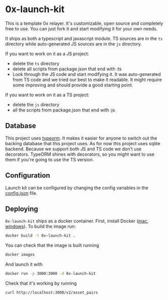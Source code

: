 # 0x-launch-kit

This is a template 0x relayer. It's customizable, open source and completely free to use. You can just fork it and start modifying it for your own needs.

It ships as both a typescript and javascript module. TS sources are in the `ts` directory while auto-generated JS sources are in the `js` directory.

If you want to work on it as a JS project:

-   delete the `ts` directory
-   delete all scripts from package.json that end with :ts
-   Look through the JS code and start modifying it. It was auto-generated from TS code and we tried our best to make it readable. It might require some improving and should provide a good starting point.

If you want to work on it as a TS project:

-   delete the `js` directory
-   all the scripts from package.json that end with :js

## Database

This project uses [typeorm](https://github.com/typeorm/typeorm). It makes it easier for anyone to switch out the backing database that this project uses. As for now this project uses sqlite backend. Because we support both JS and TS code we don't use decorators. TypeORM shines with decorators, so you might want to use them if you're going to use the TS version.

## Configuration

Launch kit can be configured by changing the config variables in the [config.json](config.json) file.

## Deploying

`0x-launch-kit` ships as a docker container. First, install Docker ([mac](https://docs.docker.com/docker-for-mac/install/), [windows](https://docs.docker.com/docker-for-windows/install/)). To build the image run:

```sh
docker build -t 0x-launch-kit .
```

You can check that the image is built running

```sh
docker images
```

And launch it with

```sh
docker run -p 3000:3000 -d 0x-launch-kit
```

Check that it's working by running

```
curl http://localhost:3000/v2/asset_pairs
```
